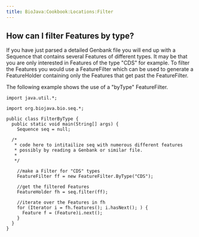 ```yaml
---
title: BioJava:Cookbook:Locations:Filter
---
```


How can I filter Features by type?
----------------------------------

If you have just parsed a detailed Genbank file you will end up with a
Sequence that contains several Features of different types. It may be
that you are only interested in Features of the type "CDS" for example.
To filter the Features you would use a FeatureFilter which can be used
to generate a FeatureHolder containing only the Features that get past
the FeatureFilter.

The following example shows the use of a "byType" FeatureFilter.

    import java.util.*;

    import org.biojava.bio.seq.*;

    public class FilterByType {
      public static void main(String[] args) {
        Sequence seq = null;

      /*
       * code here to intitailize seq with numerous different features
       * possibly by reading a Genbank or similar file.
       *
       */

        //make a Filter for "CDS" types
        FeatureFilter ff = new FeatureFilter.ByType("CDS");

        //get the filtered Features
        FeatureHolder fh = seq.filter(ff);

        //iterate over the Features in fh
        for (Iterator i = fh.features(); i.hasNext(); ) {
          Feature f = (Feature)i.next();
        }
      }
    }

